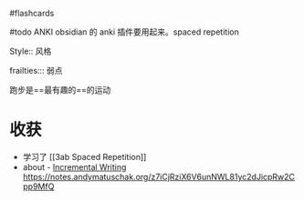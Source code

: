 #flashcards

#todo ANKI obsidian 的 anki 插件要用起来。spaced repetition

Style:: 风格
<!--SR:!2023-02-26,44,290-->

frailties::: 弱点
<!--SR:!2023-02-15,18,150!2023-01-27,15,230-->

跑步是==最有趣的==的运动  <!--SR:!2023-02-22,41,290-->

# 收获
- 学习了 [[3ab Spaced Repetition]]
- about -   [Incremental Writing](https://github.com/st3v3nmw/obsidian-spaced-repetition/wiki/Incremental-Writing)
https://notes.andymatuschak.org/z7iCjRziX6V6unNWL81yc2dJicpRw2Cpp9MfQ